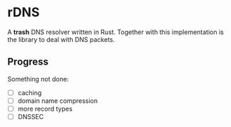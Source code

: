 # rDNS

A **trash** DNS resolver written in Rust. Together with this implementation
is the library to deal with DNS packets.

## Progress

Something not done:

- [ ] caching
- [ ] domain name compression
- [ ] more record types
- [ ] DNSSEC
